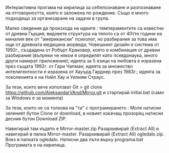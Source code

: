 Интерактивна прогама на кирилица за себепознаване и разпознаване на отговорността, която е заложена по рождение. Също е много подходящо за организаране на задачи в група. 

Малко сведения да произхода на идеите : темпераментите са известни от древна Гърция; видовете структура на тялото са от 40тте години на миналия век от "американски" психолог, но разбирания за това има още от древната медицина аюрведа; Човешкият дизайн е система от 1992г., създадена от Робърт Краковер, която е комбинация от древни разбирания (въпреки че някои я определят като псевдонаука, много други намират приложение); идеята за 5 езици на любовта е изразена през същата 1992г. от Гари Чапман; идеята за множество интелигентности е изразена от Хауърд Гарднер през 1983г.; идеята за поколенията е на Нийл Хау и Уилиям Страус.

За тези, които вече използват Git > git clone https://github.com/AleksandarVAnd/Mirror.git и стартирай initial.bat (само за Windows е за момента)

За тези, които не са толкова на "ти" с програмирането : Моля натисни зеленият бутон Clone or download, в новият изкачащ прозорец натисни десния бутон Download ZIP. 

Навигирай там където е Mirror-master.zip Разархивирай (Extract All) и навигирай в папка Mirror-master. Разархивирай (Extract All) ogledalo.zip. Влез в папката ogledalo. Натисни два пъти върху programa.bat Програмата е на кирилица.

